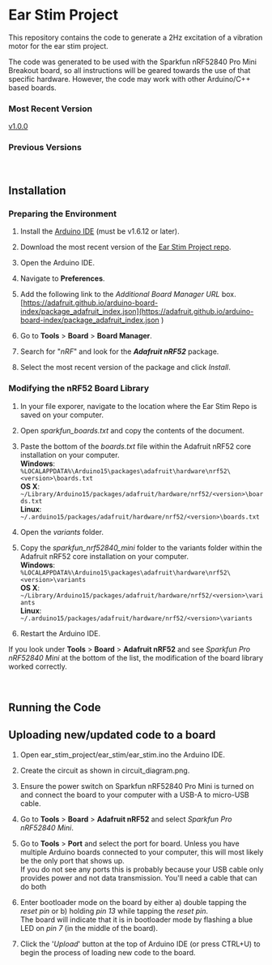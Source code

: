 # Ear Stim Project

 This repository contains the code to generate a 2Hz excitation of a vibration motor for the ear stim project.

 The code was generated to be used with the Sparkfun nRF52840 Pro Mini Breakout board, so all instructions will be geared towards the use of that specific hardware. However, the code may work with other Arduino/C++ based boards.

 ### Most Recent Version

[v1.0.0](https://github.com/mfdunlap/ear_stim_project/releases/tag/v1.0.0)

### Previous Versions

</br>

## Installation

### Preparing the Environment

1) Install the [Arduino IDE](https://www.arduino.cc/en/software) (must be v1.6.12 or later).

2) Download the most recent version of the [Ear Stim Project repo](https://github.com/mfdunlap/ear_stim_project/releases/tag/v1.0.0).

3) Open the Arduino IDE.

4) Navigate to **Preferences**.

5) Add the following link to the *Additional Board Manager URL* box.  
[https://adafruit.github.io/arduino-board-index/package_adafruit_index.json](https://adafruit.github.io/arduino-board-index/package_adafruit_index.json
)

6) Go to **Tools** > **Board** > **Board Manager**.

7) Search for "*nRF*" and look for the ***Adafruit nRF52*** package.

8) Select the most recent version of the package and click *Install*.

### Modifying the nRF52 Board Library

1) In your file exporer, navigate to the location where the Ear Stim Repo is saved on your computer.

2) Open *sparkfun_boards.txt* and copy the contents of the document.

3) Paste the bottom of the *boards.txt* file within the Adafruit nRF52 core installation on your computer.  
**Windows**:  
`%LOCALAPPDATA%\Arduino15\packages\adafruit\hardware\nrf52\<version>\boards.txt`  
**OS X**:  
`~/Library/Arduino15/packages/adafruit/hardware/nrf52/<version>\boards.txt`  
**Linux**:  
`~/.arduino15/packages/adafruit/hardware/nrf52/<version>\boards.txt`

4) Open the *variants* folder.

5) Copy the *sparkfun_nrf52840_mini* folder to the variants folder within the Adafruit nRF52 core installation on your computer.  
**Windows**:  
`%LOCALAPPDATA%\Arduino15\packages\adafruit\hardware\nrf52\<version>\variants`  
**OS X**:  
`~/Library/Arduino15/packages/adafruit/hardware/nrf52/<version>\variants`  
**Linux**:  
`~/.arduino15/packages/adafruit/hardware/nrf52/<version>\variants`

6) Restart the Arduino IDE.

If you look under **Tools** > **Board** > **Adafruit nRF52** and see *Sparkfun Pro nRF52840 Mini* at the bottom of the list, the modification of the board library worked correctly.
  
</br>

## Running the Code

## Uploading new/updated code to a board

1) Open ear_stim_project/ear_stim/ear_stim.ino the Arduino IDE.

2) Create the circuit as shown in circuit_diagram.png.

3) Ensure the power switch on Sparkfun nRF52840 Pro Mini is turned on and connect the board to your computer with a USB-A to micro-USB cable.

4) Go to **Tools** > **Board** > **Adafruit nRF52** and select *Sparkfun Pro nRF52840 Mini*.

5) Go to **Tools** > **Port** and select the port for board. Unless you have multiple Arduino boards connected to your computer, this will most likely be the only port that shows up.  
If you do not see any ports this is probably because your USB cable only provides power and not data transmission. You'll need a cable that can do both

6) Enter bootloader mode on the board by either a) double tapping the *reset pin* or b) holding *pin 13* while tapping the *reset pin*.  
The board will indicate that it is in bootloader mode by flashing a blue LED on *pin 7* (in the middle of the board).

7) Click the '*Upload*' button at the top of Arduino IDE (or press CTRL+U) to begin the process of loading new code to the board.
